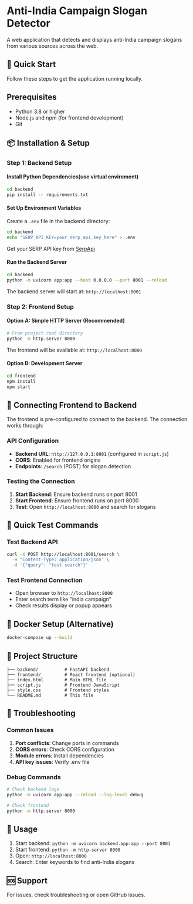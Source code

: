 # Anti-India Campaign Slogan Detector

A web application that detects and displays anti-India campaign slogans from various sources across the web.

## 🚀 Quick Start

Follow these steps to get the application running locally.

## Prerequisites

- Python 3.8 or higher
- Node.js and npm (for frontend development)
- Git

## 📦 Installation & Setup

### Step 1: Backend Setup

#### Install Python Dependencies(use virtual enviroment)
```bash
cd backend
pip install -r requirements.txt
```

#### Set Up Environment Variables
Create a `.env` file in the backend directory:
```bash
cd backend
echo "SERP_API_KEY=your_serp_api_key_here" > .env
```

Get your SERP API key from [SerpApi](https://serpapi.com/)

#### Run the Backend Server
```bash
cd backend
python -m uvicorn app:app --host 0.0.0.0 --port 8001 --reload
```

The backend server will start at: `http://localhost:8001`

### Step 2: Frontend Setup

#### Option A: Simple HTTP Server (Recommended)
```bash
# From project root directory
python -m http.server 8000
```

The frontend will be available at: `http://localhost:8000`

#### Option B: Development Server
```bash
cd frontend
npm install
npm start
```

## 🔗 Connecting Frontend to Backend

The frontend is pre-configured to connect to the backend. The connection works through:

### API Configuration
- **Backend URL**: `http://127.0.0.1:8001` (configured in `script.js`)
- **CORS**: Enabled for frontend origins
- **Endpoints**: `/search` (POST) for slogan detection

### Testing the Connection

1. **Start Backend**: Ensure backend runs on port 8001
2. **Start Frontend**: Ensure frontend runs on port 8000  
3. **Test**: Open `http://localhost:8000` and search for slogans

## 🧪 Quick Test Commands

### Test Backend API
```bash
curl -X POST http://localhost:8001/search \
  -H "Content-Type: application/json" \
  -d '{"query": "test search"}'
```

### Test Frontend Connection
- Open browser to `http://localhost:8000`
- Enter search term like "india campaign"
- Check results display or popup appears

## 🐳 Docker Setup (Alternative)

```bash
docker-compose up --build
```

## 📁 Project Structure
```
├── backend/          # FastAPI backend
├── frontend/         # React frontend (optional)
├── index.html        # Main HTML file
├── script.js         # Frontend JavaScript
├── style.css         # Frontend styles
└── README.md         # This file
```

## 🔧 Troubleshooting

### Common Issues
1. **Port conflicts**: Change ports in commands
2. **CORS errors**: Check CORS configuration
3. **Module errors**: Install dependencies
4. **API key issues**: Verify .env file

### Debug Commands
```bash
# Check backend logs
python -m uvicorn app:app --reload --log-level debug

# Check frontend
python -m http.server 8000
```

## 📱 Usage
1. Start backend: `python -m uvicorn backend.app:app --port 8001`
2. Start frontend: `python -m http.server 8000`
3. Open: `http://localhost:8000`
4. Search: Enter keywords to find anti-India slogans

## 🆘 Support
For issues, check troubleshooting or open GitHub issues.
